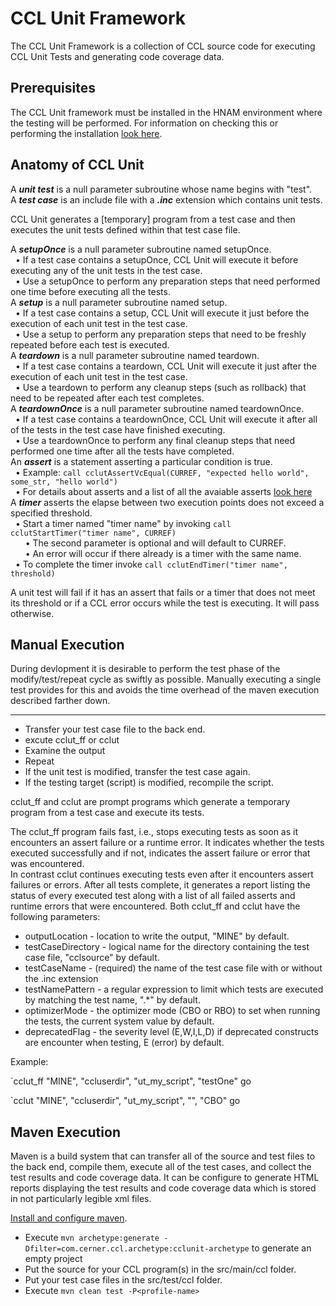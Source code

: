 # CCL Unit Framework

The CCL Unit Framework is a collection of CCL source code for executing CCL Unit Tests and generating code coverage data.

## Prerequisites
The CCL Unit framework must be installed in the HNAM environment where the testing will be performed. For information on 
checking this or performing the installation [look here][framework-installation]. 

## Anatomy of CCL Unit
A ***unit test*** is a null parameter subroutine whose name begins with "test".  
A ***test case*** is an include file with a ***.inc*** extension which contains unit tests.  

CCL Unit generates a \[temporary\] program from a test case and then executes the unit tests defined within that test case file.

A ***setupOnce*** is a null parameter subroutine named setupOnce.  
&nbsp; &bull; If a test case contains a setupOnce, CCL Unit will execute it before executing any of the unit tests in the test case.   
&nbsp; &bull; Use a setupOnce to perform any preparation steps that need performed one time before executing all the tests.  
A ***setup*** is a null parameter subroutine named setup.  
&nbsp; &bull; If a test case contains a setup, CCL Unit will execute it just before the execution of each unit test in the test case.  
&nbsp; &bull; Use a setup to perform any preparation steps that need to be freshly repeated before each test is executed.  
A ***teardown*** is a null parameter subroutine named teardown.  
&nbsp; &bull; If a test case contains a teardown, CCL Unit will execute it just after the execution of each unit test in the test case.  
&nbsp; &bull; Use a teardown to perform any cleanup steps (such as rollback) that need to be repeated after each test completes.  
A ***teardownOnce*** is a null parameter subroutine named teardownOnce.  
&nbsp; &bull; If a test case contains a teardownOnce, CCL Unit will execute it after all of the tests in the test case have finished executing.  
&nbsp; &bull; Use a teardownOnce to perform any final cleanup steps that need performed one time after all the tests have completed.  
An ***assert*** is a statement asserting a particular condition is true.  
&nbsp; &bull; Example:  `call cclutAssertVcEqual(CURREF, "expected hello world", some_str, "hello world")`  
&nbsp; &bull; For details about asserts and a list of all the avaiable asserts [look here][cclutAsserts]  
A ***timer*** asserts the elapse between two execution points does not exceed a specified threshold.  
&nbsp; &bull; Start a timer named "timer name" by invoking `call cclutStartTimer("timer name", CURREF)`  
&nbsp; &nbsp; &nbsp; &bull;  The second parameter is optional and will default to CURREF.  
&nbsp; &nbsp; &nbsp; &bull;  An error will occur if there already is a timer with the same name.  
&nbsp; &bull; To complete the timer invoke `call cclutEndTimer("timer name", threshold)`  

A unit test will fail if it has an assert that fails or a timer that does not meet its threshold or if a CCL error occurs while the test is executing. It will pass otherwise.  


## Manual Execution
During devlopment it is desirable to perform the test phase of the modify/test/repeat cycle as swiftly as possible. 
Manually executing a single test provides for this and avoids the time overhead of the maven execution described farther down.

---
- Transfer your test case file to the back end.
- excute cclut_ff or cclut
- Examine the output
- Repeat
 - If the unit test is modified, transfer the test case again.
 - If the testing target (script) is modified, recompile the script.

cclut_ff and cclut are prompt programs which generate a temporary program from a test case and execute its tests.  

The cclut_ff program fails fast, i.e., stops executing tests as soon as it encounters an assert failure or a runtime error. 
It indicates whether the tests executed successfully and if not, indicates the assert failure or error that was encountered.  
In contrast cclut continues executing tests even after it encounters assert failures or errors. After all tests complete, 
it generates a report listing the status of every executed test along with a list of all failed asserts and runtime errors 
that were encountered. Both cclut_ff and cclut have the following parameters:
 * outputLocation - location to write the output, "MINE" by default.
 * testCaseDirectory - logical name for the directory containing the test case file, "cclsource" by default.
 * testCaseName - (required) the name of the test case file with or without the .inc extension
 * testNamePattern - a regular expression to limit which tests are executed by matching the test name, ".*" by  default.
 * optimizerMode - the optimizer mode (CBO or RBO) to set when running the tests, the current system value by default.
 * deprecatedFlag - the severity level (E,W,I,L,D) if deprecated constructs are encounter when testing, E (error) by default.

Example:

`cclut_ff "MINE", "ccluserdir", "ut_my_script", "testOne" go

`cclut "MINE", "ccluserdir", "ut_my_script", "", "CBO" go

## Maven Execution
Maven is a build system that can transfer all of the source and test files to the back end, compile them, execute all of the test
cases, and collect the test results and code coverage data. It can be configure to generate HTML reports displaying the test 
results and code coverage data which is stored in not particularly legible xml files.

[Install and configure maven][configure-maven].

- Execute `mvn archetype:generate -Dfilter=com.cerner.ccl.archetype:cclunit-archetype` to generate an empty project
- Put the source for your CCL program(s) in the src/main/ccl folder.
- Put your test case files in the src/test/ccl folder.
- Execute `mvn clean test -P<profile-name>`


[framework-installation]:FRAMEWORKINSTALL.md
[configure-maven]:CONFIGUREMAVEN.md
[cclutAsserts]:CCLUTASSERTS.md
